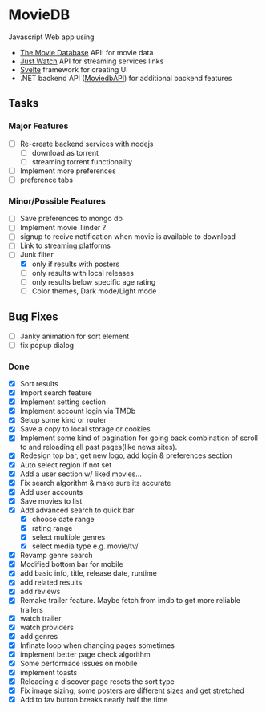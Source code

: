 # MovieDB
Javascript Web app using
  - [The Movie Database](https://www.themoviedb.org/) API: for movie data
  - [Just Watch](https://www.justwatch.com/) API for streaming services links
  - [Svelte](https://svelte.dev/) framework for creating UI
  - .NET backend API ([MoviedbAPI](https://github.com/SamJessep/MoviedbWebAPI)) for additional backend features

## Tasks
  ### Major Features
  - [ ] Re-create backend services with nodejs
    - [ ] download as torrent
    - [ ] streaming torrent functionality
  - [ ] Implement more preferences
  - [ ] preference tabs
  ### Minor/Possible Features
  - [ ] Save preferences to mongo db
  - [ ] Implement movie Tinder ?
  - [ ] signup to recive notification when movie is available to download
  - [ ] Link to streaming platforms
  - [ ] Junk filter
      - [x]  only if results with posters
      - [ ]  only results with local releases
      - [ ]  only results below specific age rating
    - [ ] Color themes, Dark mode/Light mode

  ## Bug Fixes
  - [ ] Janky animation for sort element
  - [ ] fix popup dialog
  
  ### Done
  - [x] Sort results 
  - [x] Import search feature
  - [x] Implement setting section
  - [x] Implement account login via TMDb
  - [x] Setup some kind or router 
  - [x] Save a copy to local storage or cookies
  - [x] Implement some kind of pagination for going back combination of scroll to and reloading all past pages(like news sites).
  - [x] Redesign top bar, get new logo, add login & preferences section
  - [x] Auto select region if not set
  - [x] Add a user section w/ liked movies…
  - [x] Fix search algorithm & make sure its accurate
  - [x] Add user accounts
  - [x] Save movies to list
  - [x] Add advanced search to quick bar
    - [x] choose date range
    - [x] rating range
    - [x] select multiple genres
    - [x] select media type e.g. movie/tv/
  - [x] Revamp genre search
  - [x] Modified bottom bar for mobile
  - [x] add basic info, title, release date, runtime
  - [x] add related results
  - [x] add reviews
  - [x] Remake trailer feature. Maybe fetch from imdb to get more reliable trailers
  - [x] watch trailer
  - [x] watch providers
  - [x] add genres
  - [x] Infinate loop when changing pages sometimes
  - [x] implement better page check algorithm
  - [x] Some performace issues on mobile
  - [x] implement toasts
  - [x] Reloading a discover page resets the sort type
  - [x] Fix image sizing, some posters are different sizes and get stretched
  - [x] Add to fav button breaks nearly half the time
